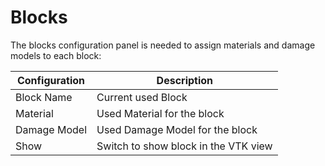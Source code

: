 <!--
SPDX-FileCopyrightText: 2023 PeriHub <https://github.com/PeriHub/PeriHub>

SPDX-License-Identifier: Apache-2.0
-->

# Blocks

The blocks configuration panel is needed to assign materials and damage models to each block:

| Configuration | Description                          |
| ------------- | ------------------------------------ |
| Block Name    | Current used Block                   |
| Material      | Used Material for the block          |
| Damage Model  | Used Damage Model for the block      |
| Show          | Switch to show block in the VTK view |
